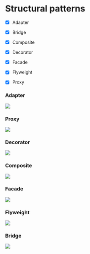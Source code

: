 # Structural patterns 

- [x] Adapter
- [x] Bridge
- [x] Composite
- [x] Decorator
- [x] Facade
- [x] Flyweight
- [x] Proxy


### Adapter
![](https://upload.wikimedia.org/wikipedia/commons/d/d7/ObjectAdapter.png)


### Proxy
![](https://upload.wikimedia.org/wikipedia/commons/thumb/7/75/Proxy_pattern_diagram.svg/439px-Proxy_pattern_diagram.svg.png)


### Decorator
![](https://upload.wikimedia.org/wikipedia/commons/thumb/e/e9/Decorator_UML_class_diagram.svg/960px-Decorator_UML_class_diagram.svg.png)


### Composite
![](https://upload.wikimedia.org/wikipedia/commons/thumb/5/5a/Composite_UML_class_diagram_%28fixed%29.svg/600px-Composite_UML_class_diagram_%28fixed%29.svg.png)


### Facade
![](https://upload.wikimedia.org/wikipedia/en/5/57/Example_of_Facade_design_pattern_in_UML.png)
    

### Flyweight
![](https://upload.wikimedia.org/wikipedia/ru/e/ee/Flyweight.gif)


### Bridge 
![](https://upload.wikimedia.org/wikipedia/ru/8/81/Bridgeuml.gif)